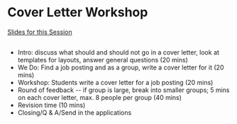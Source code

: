 # Cover Letter Workshop

[Slides for this Session](https://docs.google.com/presentation/d/1gr5kqncOEohAaWbbPQ1Oq4AMBH60JKKiWZtQU3qBk5U/edit?usp=sharing)

## 

* Intro: discuss what should and should not go in a cover letter, look at templates for layouts, answer general questions (20 mins)
* We Do: Find a job posting and as a group, write a cover letter for it (20 mins)
* Workshop: Students write a cover letter for a job posting (20 mins)
* Round of feedback -- if group is large, break into smaller groups; 5 mins on each cover letter, max. 8 people per group (40 mins)
* Revision time (10 mins)
* Closing/Q & A/Send in the applications

